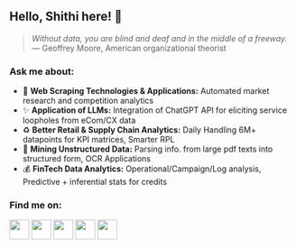 ## Hello, Shithi here! 👋

<!--I have expertise in the modern Data/Growth analytics stack, with a knack for cross-functional collaboration. Coming from a Computer Science background, I also have research articles presened in intl. conferences. I have recently moved to Canada and am looking for roles in the analytics domain.-->

> *Without data, you are blind and deaf and in the middle of a freeway.*<br>
— Geoffrey Moore, American organizational theorist

### Ask me about:
- 🤖 <strong>Web Scraping Technologies & Applications:</strong> Automated market research and competition analytics
- ✨ <strong>Application of LLMs:</strong> Integration of ChatGPT API for eliciting service loopholes from eCom/CX data
- ♻️ <strong>Better Retail & Supply Chain Analytics:</strong> Daily Handling 6M+ datapoints for KPI matrices, Smarter RPL
- 🎥 <strong>Mining Unstructured Data:</strong> Parsing info. from large pdf texts into structured form, OCR Applications
- 💰 <strong>FinTech Data Analytics:</strong> Operational/Campaign/Log analysis, Predictive + inferential stats for credits

### Find me on:
<a href="https://public.tableau.com/app/profile/shithi.maitra/vizzes"><img width="35" height="35" src="https://live.staticflickr.com/979/42099499622_eca95d19b4_w.jpg"></a>
<a href="https://www.linkedin.com/in/shithi-maitra/"><img width="35" height="35" src="https://encrypted-tbn0.gstatic.com/images?q=tbn:ANd9GcQzrdlv1qle8ssb16zhv0dVmNpGUcLxqIlo-A&s"></a>
<a href="https://github.com/shithi30"><img width="35" height="35" src="https://static.vecteezy.com/system/resources/previews/016/833/872/original/github-logo-git-hub-icon-on-white-background-free-vector.jpg"></a>
<a href="https://scholar.google.com/citations?user=f-NGy1YAAAAJ&hl=en"><img width="35" height="35" src="https://user-images.githubusercontent.com/66117993/96351903-818a8b00-1084-11eb-96f6-3a931d66fff6.png"></a>
<a href="https://www.researchgate.net/profile/Shithi-Maitra"><img width="35" height="35" src="https://cdn.iconscout.com/icon/free/png-256/free-researchgate-3521760-2945204.png?f=webp"></a>






